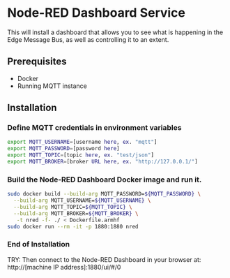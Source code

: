 # Node-RED Dashboard Service

This will install a dashboard that allows you to see what is happening in the Edge Message Bus, as well as controlling it to an extent.

## Prerequisites

* Docker
* Running MQTT instance

## Installation

### Define MQTT credentials in environment variables

``` bash
export MQTT_USERNAME=[username here, ex. "mqtt"]
export MQTT_PASSWORD=[password here]
export MQTT_TOPIC=[topic here, ex. "test/json"]
export MQTT_BROKER=[broker URL here, ex. "http://127.0.0.1/"]
```

### Build the Node-RED Dashboard Docker image and run it.

``` bash
sudo docker build --build-arg MQTT_PASSWORD=${MQTT_PASSWORD} \
  --build-arg MQTT_USERNAME=${MQTT_USERNAME} \
  --build-arg MQTT_TOPIC=${MQTT_TOPIC} \
  --build-arg MQTT_BROKER=${MQTT_BROKER} \
   -t nred -f- ./ < Dockerfile.armhf
sudo docker run --rm -it -p 1880:1880 nred
```

### End of Installation

TRY: Then connect to the Node-RED Dashboard in your browser at: 
http://[machine IP address]:1880/ui/#/0

